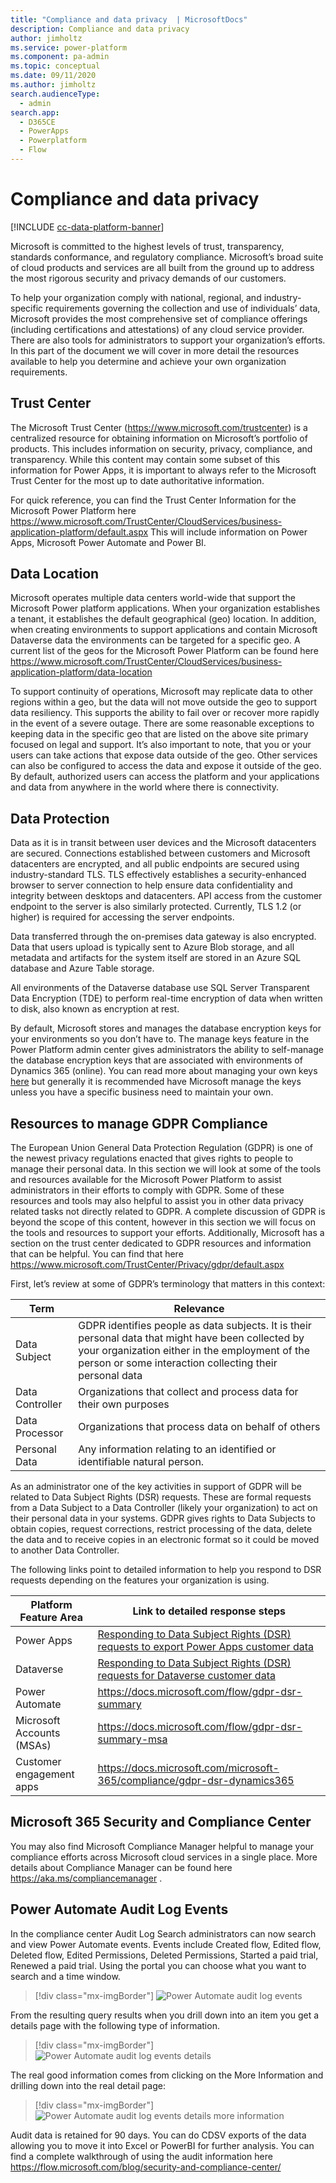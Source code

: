 ```yaml
---
title: "Compliance and data privacy  | MicrosoftDocs"
description: Compliance and data privacy
author: jimholtz
ms.service: power-platform
ms.component: pa-admin
ms.topic: conceptual
ms.date: 09/11/2020
ms.author: jimholtz
search.audienceType: 
  - admin
search.app:
  - D365CE
  - PowerApps
  - Powerplatform
  - Flow
---
```

# Compliance and data privacy

[!INCLUDE [cc-data-platform-banner](../includes/cc-data-platform-banner.md)]

Microsoft is committed to the highest levels of trust, transparency, standards conformance, and regulatory compliance. Microsoft’s broad suite of cloud products and services are all built from the ground up to address the most rigorous security and privacy demands of our customers.

To help your organization comply with national, regional, and industry-specific requirements governing the collection and use of individuals’ data, Microsoft provides the most comprehensive set of compliance offerings (including certifications and attestations) of any cloud service provider. There are also tools for administrators to support your organization’s efforts. In this part of the document we will cover in more detail the resources available to help you determine and achieve your own organization requirements.

## Trust Center

The Microsoft Trust Center (https://www.microsoft.com/trustcenter) is a centralized resource for obtaining information on Microsoft’s portfolio of products. This includes information on security, privacy, compliance, and transparency. While this content may contain some subset of this information for Power Apps, it is important to always refer to the Microsoft Trust Center for the most up to date authoritative information.

For quick reference, you can find the Trust Center Information for the Microsoft Power Platform here https://www.microsoft.com/TrustCenter/CloudServices/business-application-platform/default.aspx This will include information on Power Apps, Microsoft Power Automate and Power BI.

## Data Location

Microsoft operates multiple data centers world-wide that support the Microsoft Power platform applications. When your organization establishes a tenant, it establishes the default geographical (geo) location. In addition, when creating environments to support applications and contain Microsoft Dataverse data the environments can be targeted for a specific geo. A current list of the geos for the Microsoft Power Platform can be found here https://www.microsoft.com/TrustCenter/CloudServices/business-application-platform/data-location

To support continuity of operations, Microsoft may replicate data to other regions within a geo, but the data will not move outside the geo to support data resiliency. This supports the ability to fail over or recover more rapidly in the event of a severe outage. There are some reasonable exceptions to keeping data in the specific geo that are listed on the above site primary focused on legal and support. It’s also important to note, that you or your users can take actions that expose data outside of the geo. Other
services can also be configured to access the data and expose it outside of the geo. By default, authorized users can access the platform and your applications and data from anywhere in the world where there is connectivity.

## Data Protection

Data as it is in transit between user devices and the Microsoft datacenters are secured. Connections established between customers and Microsoft datacenters are encrypted, and all public endpoints are secured using industry-standard TLS. TLS effectively establishes a security-enhanced browser to server connection to help ensure data confidentiality and integrity between desktops and datacenters. API access from the customer endpoint to the server is also similarly protected. Currently, TLS 1.2 (or higher) is required for accessing the server endpoints.

Data transferred through the on-premises data gateway is also encrypted. Data that users upload is typically sent to Azure Blob storage, and all metadata and artifacts for the system itself are stored in an Azure SQL database and Azure Table storage.

All environments of the Dataverse database use SQL Server Transparent Data Encryption (TDE) to perform real-time encryption of data when written to disk, also known as encryption at rest.

By default, Microsoft stores and manages the database encryption keys for your environments so you don’t have to. The manage keys feature in the Power Platform admin center gives administrators the ability to self-manage the database encryption keys that are associated with environments of Dynamics 365 (online). You can read more about managing your own keys [here](manage-encryption-key.md) but generally it is recommended have Microsoft manage the keys unless you have a specific business need to maintain your own.

## Resources to manage GDPR Compliance

The European Union General Data Protection Regulation (GDPR) is one of the newest privacy regulations enacted that gives rights to people to manage their personal data. In this section we will look at some of the tools and resources available for the Microsoft Power Platform to assist administrators in their efforts to comply with GDPR. Some of these resources and tools may also helpful to assist you in other data privacy related tasks not directly related to GDPR. A complete discussion of GDPR is beyond the scope of this content, however in this section we will focus on the tools and resources to support your efforts. Additionally, Microsoft has a section on the trust center dedicated to GDPR resources and information that can be helpful. You can find that here https://www.microsoft.com/TrustCenter/Privacy/gdpr/default.aspx

First, let’s review at some of GDPR’s terminology that matters in this context:

|Term  |Relevance  |
|---------|---------|
|Data Subject     | GDPR identifies people as data subjects. It is their personal data that might have been collected by your organization either in the employment of the person or some interaction collecting their personal data        |
|Data Controller     |Organizations that collect and process data for their own purposes         |
|Data Processor     | Organizations that process data on behalf of others        |
|Personal Data     | Any information relating to an identified or identifiable natural person.        |

As an administrator one of the key activities in support of GDPR will be related to Data Subject Rights (DSR) requests. These are formal requests from a Data Subject to a Data Controller (likely your organization) to act on their personal data in your systems. GDPR gives rights to Data Subjects to obtain copies, request corrections, restrict processing of the data, delete the data and to receive copies in an electronic format so it could be moved to another Data Controller.

The following links point to detailed information to help you respond to DSR requests depending on the features your organization is using.

|Platform Feature Area  |Link to detailed response steps  |
|---------|---------|
|Power Apps  |  [Responding to Data Subject Rights (DSR) requests to export Power Apps customer data](powerapps-gdpr-export-dsr.md)      |
|Dataverse     |  [Responding to Data Subject Rights (DSR) requests for Dataverse customer data](common-data-service-gdpr-dsr-guide.md)     |
|Power Automate    | https://docs.microsoft.com/flow/gdpr-dsr-summary        |
|Microsoft Accounts (MSAs)     | https://docs.microsoft.com/flow/gdpr-dsr-summary-msa        |
|Customer engagement apps     |https://docs.microsoft.com/microsoft-365/compliance/gdpr-dsr-dynamics365         |

## Microsoft 365 Security and Compliance Center

You may also find Microsoft Compliance Manager helpful to manage your compliance efforts across Microsoft cloud services in a single place. More details about Compliance Manager can be found here https://aka.ms/compliancemanager .

## Power Automate Audit Log Events

In the compliance center Audit Log Search administrators can now search and view Power Automate events. Events include Created flow, Edited flow, Deleted flow, Edited Permissions, Deleted Permissions, Started a paid trial, Renewed a paid trial. Using the portal you can choose what you want to search and a time window.

> [!div class="mx-imgBorder"] 
> ![Power Automate audit log events](media/flow-audit-log-events.png "Power Automate audit log events")

From the resulting query results when you drill down into an item you get a details page with the following type of information.

> [!div class="mx-imgBorder"] 
> ![Power Automate audit log events details](media/flow-audit-log-events-detail.png "Power Automate audit log events details")

The real good information comes from clicking on the More Information and drilling down into the real detail page:

> [!div class="mx-imgBorder"] 
> ![Power Automate audit log events details more information](media/flow-audit-log-events-detail-information.png "Power Automate audit log events details more information")

Audit data is retained for 90 days. You can do CDSV exports of the data allowing you to move it into Excel or PowerBI for further analysis. You can find a complete walkthrough of using the audit information here https://flow.microsoft.com/blog/security-and-compliance-center/
